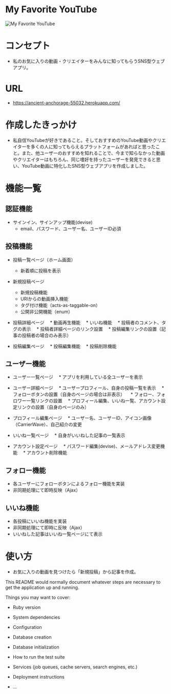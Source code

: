 # My Favorite YouTube
![My Favorite YouTube](/assets/images/favoyoutube.png "favoyoutube")


# コンセプト
* 私のお気に入りの動画・クリエイターをみんなに知ってもらうSNS型ウェブアプリ。

# URL
* https://ancient-anchorage-55032.herokuapp.com/

# 作成したきっかけ
* 私自信YouTubeが好きであること。そしておすすめのYouTube動画やクリエイターを多くの人に知ってもらえるプラットフォームがあればと思ったこと。また、他ユーザーのおすすめを知れることで、今まで知らなかった動画やクリエイターはもちろん、同じ嗜好を持ったユーザーを発見できると思い、YouTube動画に特化したSNS型ウェブアプリを作成しました。

# 機能一覧
## 認証機能
* サインイン、サインアップ機能(devise)
  * email、パスワード、ユーザー名、ユーザーID必須


## 投稿機能
* 投稿一覧ページ（ホーム画面）
  * 新着順に投稿を表示

* 新規投稿ページ
  * 新規投稿機能
  * URlからの動画挿入機能
  * タグ付け機能（acts-as-taggable-on）
  * 公開非公開機能（enum）

* 投稿詳細ページ
　* 動画再生機能
　* いいね機能
　* 投稿者のコメント、タグの表示
　* 投稿者詳細ページのリンク設置
　* 投稿編集リンクの設置（記事の投稿者の場合のみ表示）

* 投稿編集ページ
　* 投稿編集機能
　* 投稿削除機能


## ユーザー機能
* ユーザー一覧ページ
　* アプリを利用している全ユーザーを表示

* ユーザー詳細ページ
　* ユーザープロフィール、自身の投稿一覧を表示
　* フォローボタンの設置（自身のページの場合は非表示）
　* フォロー、フォロワー一覧リンクの設置
　* プロフィール編集、いいね一覧、アカウント設定リンクの設置（自身のページのみ）

* プロフィール編集ページ
　* ユーザー名、ユーザーID、アイコン画像（CarrierWave）、自己紹介の変更

* いいね一覧ページ
　* 自身がいいねした記事の一覧表示

* アカウント設定ページ
　* パスワード編集(devise)、メールアドレス変更機能
　* アカウント削除機能

## フォロー機能
* 各ユーザーにフォローボタンによるフォロー機能を実装
* 非同期処理にて即時反映（Ajax）

## いいね機能
* 各投稿にいいね機能を実装
* 非同期処理にて即時に反映（Ajax）
* いいねした記事はいいね一覧ページにて表示
 


# 使い方


* お気に入りの動画を見つけたら「新規投稿」から記事を作成。

This README would normally document whatever steps are necessary to get the
application up and running.

Things you may want to cover:

* Ruby version

* System dependencies

* Configuration

* Database creation

* Database initialization

* How to run the test suite

* Services (job queues, cache servers, search engines, etc.)

* Deployment instructions

* ...
